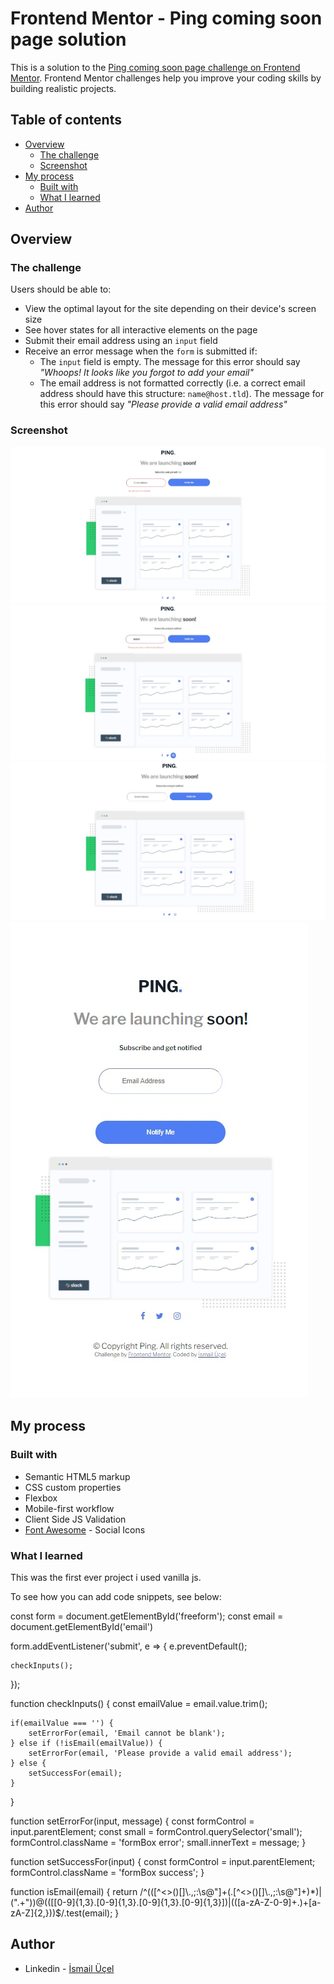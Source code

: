 # Frontend Mentor - Ping coming soon page solution

This is a solution to the [Ping coming soon page challenge on Frontend Mentor](https://www.frontendmentor.io/challenges/ping-single-column-coming-soon-page-5cadd051fec04111f7b848da). Frontend Mentor challenges help you improve your coding skills by building realistic projects. 

## Table of contents

- [Overview](#overview)
  - [The challenge](#the-challenge)
  - [Screenshot](#screenshot)
- [My process](#my-process)
  - [Built with](#built-with)
  - [What I learned](#what-i-learned)
- [Author](#author)




## Overview

### The challenge

Users should be able to:

- View the optimal layout for the site depending on their device's screen size
- See hover states for all interactive elements on the page
- Submit their email address using an `input` field
- Receive an error message when the `form` is submitted if:
	- The `input` field is empty. The message for this error should say *"Whoops! It looks like you forgot to add your email"*
	- The email address is not formatted correctly (i.e. a correct email address should have this structure: `name@host.tld`). The message for this error should say *"Please provide a valid email address"*

### Screenshot

![](./screenshot.jpg)
![](./screenshot1.jpg)
![](./screenshot2.jpg)
![](./screenshot3.jpg)


## My process

### Built with

- Semantic HTML5 markup
- CSS custom properties
- Flexbox
- Mobile-first workflow
- Client Side JS Validation
- [Font Awesome](https://fontawesome.com/) - Social Icons



### What I learned

This was the first ever project i used vanilla js.

To see how you can add code snippets, see below:

const form = document.getElementById('freeform');
const email = document.getElementById('email')

form.addEventListener('submit', e => {
    e.preventDefault();

    checkInputs();
});

function checkInputs() {
    const emailValue = email.value.trim();

    if(emailValue === '') {
		setErrorFor(email, 'Email cannot be blank');
	} else if (!isEmail(emailValue)) {
		setErrorFor(email, 'Please provide a valid email address');
	} else {
		setSuccessFor(email);
	}
}

function setErrorFor(input, message) {
	const formControl = input.parentElement;
	const small = formControl.querySelector('small');
	formControl.className = 'formBox error';
	small.innerText = message;
}

function setSuccessFor(input) {
	const formControl = input.parentElement;
	formControl.className = 'formBox success';
}
	
function isEmail(email) {
	return /^(([^<>()\[\]\\.,;:\s@"]+(\.[^<>()\[\]\\.,;:\s@"]+)*)|(".+"))@((\[[0-9]{1,3}\.[0-9]{1,3}\.[0-9]{1,3}\.[0-9]{1,3}])|(([a-zA-Z\-0-9]+\.)+[a-zA-Z]{2,}))$/.test(email);
}



## Author

- Linkedin - [İsmail Üçel](https://www.linkedin.com/in/ismail-%C3%BC%C3%A7el-a487b618a/)